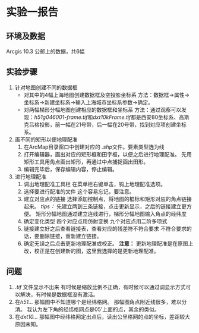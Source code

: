 # 实验一报告

## 环境及数据
Arcgis 10.3
公邮上的数据，共6幅

## 实验步骤
1. 针对地图创建不同的数据框
    * 对其中的4幅上海地图创建数据框及空投影坐标系
    方法：数据框->属性->坐标系->新建坐标系->输入上海城市坐标系参数->确定。
    * 对两幅梯形分幅地图创建相应的数据框和坐标系
    方法：通过观察可以发现：*h51g046001-frame.tif*和*dxt10kFrame.tif*都是西安80坐标系、高斯克吕格投影，前一幅在21号带，后一幅在20号带，找到对应项创建坐标系。
2. 画不同的矩形以便地理配准
    1. 在ArcMap目录窗口中创建对应的 *.shp*文件。要素类型选为线
    2. 打开编辑器，画出对应的矩形框和田字框，以便之后进行地理配准。
    先用矩形工具用角点画出矩形，再通过中点捕捉画出田形。
    3. 编辑完毕后，保存编辑内容，停止编辑。
3. 进行地理配准
    1. 调出地理配准工具栏
    在菜单栏右键单击，钩上地理配准选项。
    2. 选择要进行配准的文件
    这个容易忘记，要注意。
    3. 建立对应点的链接
    选择添加控制点，将地图的框标和矩形对应的角点链接起来。
        *tips：* 先建立两到三条链接，点击更新显示，之后的链接建立更方便。
    矩形分幅地图通过建立连线进行，梯形分幅地图输入角点的经纬度
    4. 确定变化类型
    四个对应点用仿射变换
    九个对应点用二阶多项式
    5. 链接建立好之后查看链接表，查看对应的残差符不符合要求
    不符合要求的话，要删除链接，重新建立链接。
    6. 确定无误之后点击更新地理配准或校正。
    **注意：** 更新地理配准是在原图上改，校正是在创建新的图，这里我选择的是更新地理配准。
    
## 问题
1. *.tif* 文件显示不出来
有时候是缩放比例不正确，有时候可以通过调显示方式可以解决，有时候是数据框没有激活。 
2. 在*h51...* 那幅图中不知道哪个是经纬格网。
那幅图角点附近线很多，难以分清。
我认为左下角的经纬格网点是05'上面的点，其余的类似。
3. 在*dxt10...* 那幅图中经纬格网定出点后，读出公里格网的点的坐标，差距较大
原因未知。



